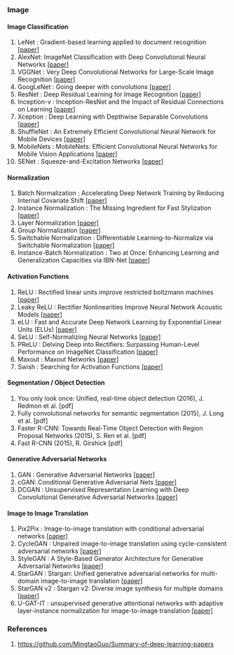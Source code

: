 ### Image


#### Image Classification
1. LeNet : Gradient-based learning applied to document recognition [[paper]](http://vision.stanford.edu/cs598_spring07/papers/Lecun98.pdf)
2. AlexNet: ImageNet Classification with Deep Convolutional Neural Networks [[paper]](https://dl.acm.org/doi/pdf/10.1145/3065386)
3. VGGNet : Very Deep Convolutional Networks for Large-Scale Image Recognition [[paper]](http://cn.arxiv.org/pdf/1409.1556v6)
4. GoogLeNet : Going deeper with convolutions [[paper]](http://cn.arxiv.org/pdf/1409.4842v1)
5. ResNet : Deep Residual Learning for Image Recognition [[paper]](http://cn.arxiv.org/pdf/1512.03385v1)
6. Inception-v : Inception-ResNet and the Impact of Residual Connections on Learning [[paper]](http://cn.arxiv.org/pdf/1602.07261v2)
7. Xception : Deep Learning with Depthwise Separable Convolutions [[paper]](http://cn.arxiv.org/pdf/1610.02357v3)
8. ShuffleNet : An Extremely Efficient Convolutional Neural Network for Mobile Devices [[paper]](http://cn.arxiv.org/pdf/1707.01083v2)
9. MobileNets : MobileNets: Efficient Convolutional Neural Networks for Mobile Vision Applications [[paper]](http://cn.arxiv.org/pdf/1704.04861v1)
10. SENet : Squeeze-and-Excitation Networks [[paper]](http://cn.arxiv.org/pdf/1709.01507)

#### Normalization
1. Batch Normalization : Accelerating Deep Network Training by Reducing Internal Covariate Shift [[paper]](http://cn.arxiv.org/pdf/1502.03167v3)
2. Instance Normalization : The Missing Ingredient for Fast Stylization [[paper]](http://cn.arxiv.org/pdf/1607.08022v3)
3. Layer Normalization [[paper]](https://arxiv.org/pdf/1607.06450v1.pdf)
4. Group Normalization [[paper]](https://arxiv.org/pdf/1803.08494.pdf)
5. Switchable Normalization : Differentiable Learning-to-Normalize via Switchable Normalization [[paper]](https://arxiv.org/pdf/1806.10779.pdf)
6. Instance-Batch Normalization : Two at Once: Enhancing Learning and Generalization Capacities via IBN-Net [[paper]](https://arxiv.org/pdf/1807.09441.pdf)

#### Activation Functions
1. ReLU : Rectified linear units improve restricted boltzmann machines [[paper]](http://www.cs.utoronto.ca/~hinton/absps/reluICML.pdf)
2. Leaky ReLU : Rectifier Nonlinearities Improve Neural Network Acoustic Models [[paper]](http://robotics.stanford.edu/~amaas/papers/relu_hybrid_icml2013_final.pdf)
3. eLU : Fast and Accurate Deep Network Learning by Exponential Linear Units (ELUs) [[paper]](http://cn.arxiv.org/pdf/1511.07289v5)
4. SeLU : Self-Normalizing Neural Networks [[paper]](http://cn.arxiv.org/pdf/1706.02515)
5. PReLU : Delving Deep into Rectifiers: Surpassing Human-Level Performance on ImageNet Classification [[paper]](http://cn.arxiv.org/pdf/1502.01852v1)
6. Maxout : Maxout Networks [[paper]](http://cn.arxiv.org/pdf/1302.4389v4)
7. Swish : Searching for Activation Functions [[paper]](https://arxiv.org/pdf/1710.05941.pdf)

#### Segmentation / Object Detection
1. You only look once: Unified, real-time object detection (2016), J. Redmon et al. [pdf]
2. Fully convolutional networks for semantic segmentation (2015), J. Long et al. [pdf]
3. Faster R-CNN: Towards Real-Time Object Detection with Region Proposal Networks (2015), S. Ren et al. [pdf]
4. Fast R-CNN (2015), R. Girshick [pdf]

#### Generative Adversarial Networks
1. GAN : Generative Adversarial Networks [[paper]](https://arxiv.org/abs/1406.2661)
2. cGAN: Conditional Generative Adversarial Nets [[paper]](http://cn.arxiv.org/pdf/1411.1784)
3. DCGAN : Unsupervised Representation Learning with Deep Convolutional Generative Adversarial Networks [[paper]](https://arxiv.org/abs/1511.06434)

#### Image to Image Translation
1. Pix2Pix : Image-to-image translation with conditional adversarial networks [[paper]](https://openaccess.thecvf.com/content_cvpr_2017/papers/Isola_Image-To-Image_Translation_With_CVPR_2017_paper.pdf)
2. CycleGAN : Unpaired image-to-image translation using cycle-consistent adversarial networks [[paper]](https://openaccess.thecvf.com/content_ICCV_2017/papers/Zhu_Unpaired_Image-To-Image_Translation_ICCV_2017_paper.pdf)
3. StyleGAN : A Style-Based Generator Architecture for Generative Adversarial Networks [[paper]](https://arxiv.org/abs/1812.04948)
4. StarGAN : Stargan: Unified generative adversarial networks for multi-domain image-to-image translation [[paper]](https://openaccess.thecvf.com/content_cvpr_2018/papers/Choi_StarGAN_Unified_Generative_CVPR_2018_paper.pdf)
5. StarGAN v2 : Stargan v2: Diverse image synthesis for multiple domains [[paper]](https://openaccess.thecvf.com/content_CVPR_2020/papers/Choi_StarGAN_v2_Diverse_Image_Synthesis_for_Multiple_Domains_CVPR_2020_paper.pdf)
6. U-GAT-IT : unsupervised generative attentional networks with adaptive layer-instance normalization for image-to-image translation [[paper]](https://arxiv.org/pdf/1907.10830)


### References
1. https://github.com/MingtaoGuo/Summary-of-deep-learning-papers
